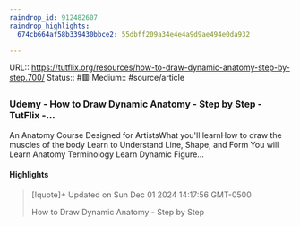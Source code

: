 ```yaml
---
raindrop_id: 912482607
raindrop_highlights:
  674cb664af58b339430bbce2: 55dbff209a34e4e4a9d9ae494e0da932

---
```


URL:: https://tutflix.org/resources/how-to-draw-dynamic-anatomy-step-by-step.700/
Status:: #🟥
Medium:: #source/article


### Udemy - How to Draw Dynamic Anatomy - Step by Step - TutFlix -...

An Anatomy Course Designed for ArtistsWhat you&#39;ll learnHow to draw the muscles of the body
Learn to Understand Line, Shape, and Form
You will Learn Anatomy Terminology
Learn Dynamic Figure...

#### Highlights

> [!quote]+ Updated on Sun Dec 01 2024 14:17:56 GMT-0500
>
> How to Draw Dynamic Anatomy - Step by Step
